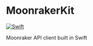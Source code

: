 # MoonrakerKit

[![Swift](https://github.com/chrisrichards/MoonrakerKit/actions/workflows/swift.yml/badge.svg)](https://github.com/chrisrichards/MoonrakerKit/actions/workflows/swift.yml)

Moonraker API client built in Swift

